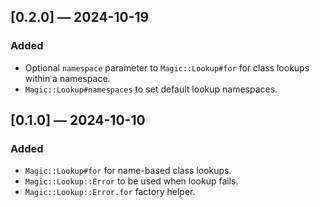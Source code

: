 ## [0.2.0] — 2024-10-19

### Added

- Optional `namespace` parameter to `Magic::Lookup#for` for class lookups within a namespace.
- `Magic::Lookup#namespaces` to set default lookup namespaces.


## [0.1.0] — 2024-10-10

### Added

- `Magic::Lookup#for` for name-based class lookups.
- `Magic::Lookup::Error` to be used when lookup fails.
- `Magic::Lookup::Error.for` factory helper.
